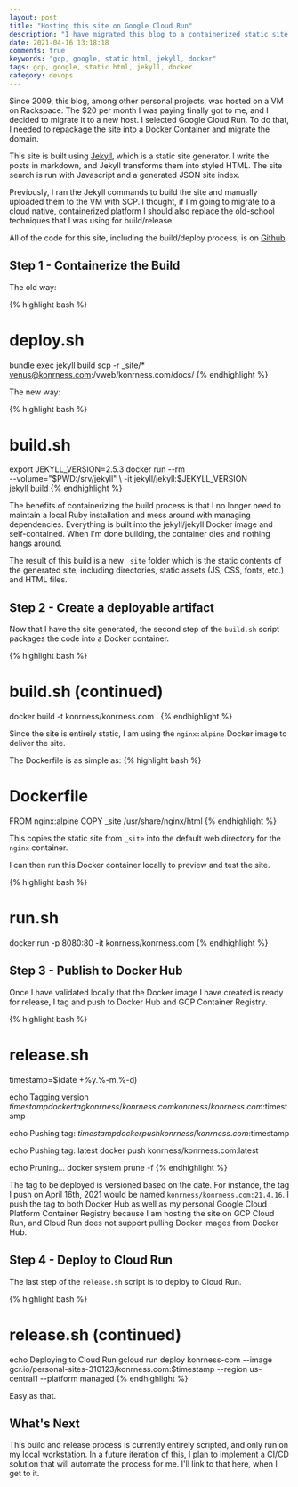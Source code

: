 ```yaml
---
layout: post
title: "Hosting this site on Google Cloud Run"
description: "I have migrated this blog to a containerized static site running on Google Cloud Run"
date: 2021-04-16 13:18:18
comments: true
keywords: "gcp, google, static html, jekyll, docker"
tags: gcp, google, static html, jekyll, docker
category: devops
---
```


Since 2009, this blog, among other personal projects, was hosted on a VM on Rackspace. The $20 per month I was paying finally got to me, and I decided to migrate it to a new host. I selected Google Cloud Run. To do that, I needed to repackage the site into a Docker Container and migrate the domain.

This site is built using [Jekyll](https://jekyllrb.com/), which is a static site generator. I write the posts in markdown, and Jekyll transforms them into styled HTML. The site search is run with Javascript and a generated JSON site index.

Previously, I ran the Jekyll commands to build the site and manually uploaded them to the VM with SCP. I thought, if I'm going to migrate to a cloud native, containerized platform I should also replace the old-school techniques that I was using for build/release.

All of the code for this site, including the build/deploy process, is on [Github](https://github.com/konrness/konrness.com).

## Step 1 - Containerize the Build ##

The old way:

{% highlight bash %}
# deploy.sh
bundle exec jekyll build
scp -r _site/* venus@konrness.com:/vweb/konrness.com/docs/
{% endhighlight %}

The new way:

{% highlight bash %}
# build.sh
export JEKYLL_VERSION=2.5.3
docker run --rm \
  --volume="$PWD:/srv/jekyll" \
  -it jekyll/jekyll:$JEKYLL_VERSION \
  jekyll build
{% endhighlight %}

The benefits of containerizing the build process is that I no longer need to maintain a local Ruby installation and mess around with managing dependencies. Everything is built into the jekyll/jekyll Docker image and self-contained. When I'm done building, the container dies and nothing hangs around.

The result of this build is a new `_site` folder which is the static contents of the generated site, including directories, static assets (JS, CSS, fonts, etc.) and HTML files.

## Step 2 - Create a deployable artifact ##

Now that I have the site generated, the second step of the `build.sh` script packages the code into a Docker container.

{% highlight bash %}
# build.sh (continued)

docker build -t konrness/konrness.com .
{% endhighlight %}

Since the site is entirely static, I am using the `nginx:alpine` Docker image to deliver the site.

The Dockerfile is as simple as:
{% highlight bash %}
# Dockerfile
FROM nginx:alpine
COPY _site /usr/share/nginx/html
{% endhighlight %}

This copies the static site from `_site` into the default web directory for the `nginx` container.

I can then run this Docker container locally to preview and test the site.

{% highlight bash %}
# run.sh
docker run -p 8080:80 -it konrness/konrness.com
{% endhighlight %}

## Step 3 - Publish to Docker Hub ##

Once I have validated locally that the Docker image I have created is ready for release, I tag and push to Docker Hub and GCP Container Registry.

{% highlight bash %}
# release.sh
timestamp=$(date +%y.%-m.%-d)
 
echo Tagging version $timestamp
docker tag konrness/konrness.com konrness/konrness.com:$timestamp
 
echo Pushing tag: $timestamp
docker push konrness/konrness.com:$timestamp
 
echo Pushing tag: latest
docker push konrness/konrness.com:latest
 
echo Pruning...
docker system prune -f
{% endhighlight %}

The tag to be deployed is versioned based on the date. For instance, the tag I push on April 16th, 2021 would be named `konrness/konrness.com:21.4.16`. I push the tag to both Docker Hub as well as my personal Google Cloud Platform Container Registry because I am hosting the site on GCP Cloud Run, and Cloud Run does not support pulling Docker images from Docker Hub.

## Step 4 - Deploy to Cloud Run ##

The last step of the `release.sh` script is to deploy to Cloud Run.

{% highlight bash %}
# release.sh (continued)

echo Deploying to Cloud Run
gcloud run deploy konrness-com --image gcr.io/personal-sites-310123/konrness.com:$timestamp --region us-central1 --platform managed
{% endhighlight %}

Easy as that.

## What's Next ##

This build and release process is currently entirely scripted, and only run on my local workstation. In a future iteration of this, I plan to implement a CI/CD solution that will automate the process for me. I'll link to that here, when I get to it.